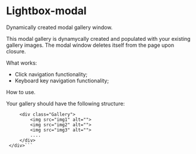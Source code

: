 # Lightbox-modal
Dynamically created modal gallery window.

This modal gallery is dynamycally created and populated with your existing gallery images.
The modal window deletes itself from the page upon closure.

What works:

- Click navigation functionality;
- Keyboard key navigation functionality;

How to use.

Your gallery should have the following structure:

 ```<!-- optional <div id="your-gallery-name">  -->
      <div class="Gallery">
          <img src="img1" alt="">
          <img src="img2" alt="">
          <img src="img3" alt="">
          ....
      </div>
  </div>```

